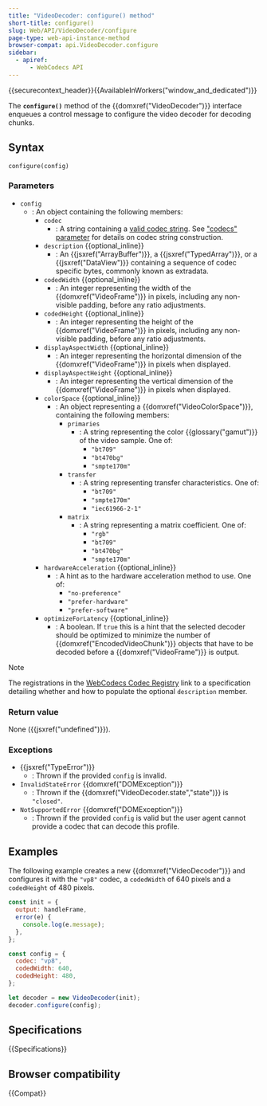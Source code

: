 ```yaml
---
title: "VideoDecoder: configure() method"
short-title: configure()
slug: Web/API/VideoDecoder/configure
page-type: web-api-instance-method
browser-compat: api.VideoDecoder.configure
sidebar:
  - apiref:
      - WebCodecs API
---
```


{{securecontext_header}}{{AvailableInWorkers("window_and_dedicated")}}

The **`configure()`** method of the {{domxref("VideoDecoder")}} interface enqueues a control message to configure the video decoder for decoding chunks.

## Syntax

```js-nolint
configure(config)
```

### Parameters

- `config`
  - : An object containing the following members:
    - `codec`
      - : A string containing a [valid codec string](https://w3c.github.io/webcodecs/codec_registry.html#video-codec-registry). See ["codecs" parameter](/en-US/docs/Web/Media/Guides/Formats/codecs_parameter#codec_options_by_container) for details on codec string construction.
    - `description` {{optional_inline}}
      - : An {{jsxref("ArrayBuffer")}}, a {{jsxref("TypedArray")}}, or a {{jsxref("DataView")}} containing a sequence of codec specific bytes, commonly known as extradata.
    - `codedWidth` {{optional_inline}}
      - : An integer representing the width of the {{domxref("VideoFrame")}} in pixels, including any non-visible padding, before any ratio adjustments.
    - `codedHeight` {{optional_inline}}
      - : An integer representing the height of the {{domxref("VideoFrame")}} in pixels, including any non-visible padding, before any ratio adjustments.
    - `displayAspectWidth` {{optional_inline}}
      - : An integer representing the horizontal dimension of the {{domxref("VideoFrame")}} in pixels when displayed.
    - `displayAspectHeight` {{optional_inline}}
      - : An integer representing the vertical dimension of the {{domxref("VideoFrame")}} in pixels when displayed.
    - `colorSpace` {{optional_inline}}
      - : An object representing a {{domxref("VideoColorSpace")}}, containing the following members:
        - `primaries`
          - : A string representing the color {{glossary("gamut")}} of the video sample. One of:
            - `"bt709"`
            - `"bt470bg"`
            - `"smpte170m"`
        - `transfer`
          - : A string representing transfer characteristics. One of:
            - `"bt709"`
            - `"smpte170m"`
            - `"iec61966-2-1"`
        - `matrix`
          - : A string representing a matrix coefficient. One of:
            - `"rgb"`
            - `"bt709"`
            - `"bt470bg"`
            - `"smpte170m"`
    - `hardwareAcceleration` {{optional_inline}}
      - : A hint as to the hardware acceleration method to use. One of:
        - `"no-preference"`
        - `"prefer-hardware"`
        - `"prefer-software"`
    - `optimizeForLatency` {{optional_inline}}
      - : A boolean. If `true` this is a hint that the selected decoder should be optimized to minimize the number of {{domxref("EncodedVideoChunk")}} objects that have to be decoded before a {{domxref("VideoFrame")}} is output.

> [!NOTE]
> The registrations in the [WebCodecs Codec Registry](https://w3c.github.io/webcodecs/codec_registry.html#video-codec-registry) link to a specification detailing whether and how to populate the optional `description` member.

### Return value

None ({{jsxref("undefined")}}).

### Exceptions

- {{jsxref("TypeError")}}
  - : Thrown if the provided `config` is invalid.
- `InvalidStateError` {{domxref("DOMException")}}
  - : Thrown if the {{domxref("VideoDecoder.state","state")}} is `"closed"`.
- `NotSupportedError` {{domxref("DOMException")}}
  - : Thrown if the provided `config` is valid but the user agent cannot provide a codec that can decode this profile.

## Examples

The following example creates a new {{domxref("VideoDecoder")}} and configures it with the `"vp8"` codec, a `codedWidth` of 640 pixels and a `codedHeight` of 480 pixels.

```js
const init = {
  output: handleFrame,
  error(e) {
    console.log(e.message);
  },
};

const config = {
  codec: "vp8",
  codedWidth: 640,
  codedHeight: 480,
};

let decoder = new VideoDecoder(init);
decoder.configure(config);
```

## Specifications

{{Specifications}}

## Browser compatibility

{{Compat}}
